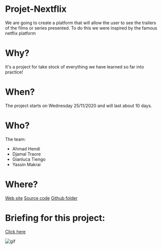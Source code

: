 # Projet-Nextflix

We are going to create a platform that will allow the user to see the trailers of the films or series presented.
To do this we were inspired by the famous netflix platform

# Why?

It's a project for take stock of everything we have learned so far into practice!

# When?

The project starts on Wednesday 25/11/2020 and will last about 10 days.

# Who?

The team:
 
  - Ahmad Hendi
  - Djamal Traore
  - Gianluca Tiengo
  - Yassin Makrai
  
# Where?

[Web site](http://nextflix-2.rf.gd/)
[Source code](view-source:http://nextflix-2.rf.gd/)
[Github folder](https://github.com/Makraiyassin/Nextflix/)

# Briefing for this project:

[Click here](https://github.com/becodeorg/BXL-Johnson-5.25/blob/master/2.The-Hill/PHP/getflix_project.md)

![gif](https://github.com/Makraiyassin/Projet-Nextflix/blob/main/images/team.gif)

